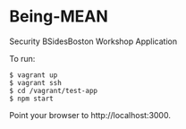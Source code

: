 # Being-MEAN
Security BSidesBoston Workshop Application

To run:

    $ vagrant up
    $ vagrant ssh
    $ cd /vagrant/test-app
    $ npm start

Point your browser to http://localhost:3000.
